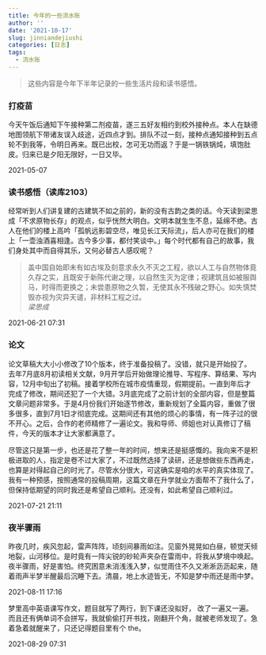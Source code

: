 ```yaml
---
title: 今年的一些流水账
author: ''
date: '2021-10-17'
slug: jinniandejiushi
categories: [日志]
tags:
  - 流水账
---
```

> 这些内容是今年下半年记录的一些生活片段和读书感悟。

### 打疫苗
今天午饭后通知下午接种第二剂疫苗，遂三五好友相约到校外接种点。本人在缺德地图领航下带诸友误入歧途，近四点才到。排队不过一刻，接种点通知接种到五点轮不到我等，令明日再来。既已出校，怎可无功而返？于是一锅铁锅炖，填饱肚皮。归来已是夕阳无限好，一日又毕。

2021-05-07

### 读书感悟（读库2103）
经常听到人们讲复建的古建筑不如之前的，新的没有古韵之类的话。今天读到梁思成「不求原物长存」的观点，似乎恍然大明白。文明本就生生不息，延绵不绝。古人在他们的楼上高吟「孤帆远影碧空尽，唯见长江天际流」，后人亦可在我们的楼上「一壶浊酒喜相逢。古今多少事，都付笑谈中。」每个时代都有自己的故事，我们身处其中而自得其乐，又何必替古人感叹呢？

> 盖中国自始即未有如古埃及刻意求永久不灭之工程，欲以人工与自然物体竟久存之实，且既安于新陈代谢之理，以自然生灭为定律；视建筑且如被服舆马，时得而更换之；未尝患原物之久暂，无使其永不残破之野心。如失慎焚毁亦视为灾异天谴，非材料工程之过。   
> *梁思成*

2021-06-21 07:31

### 论文
论文草稿大大小小修改了10个版本，终于准备投稿了。没错，就只是开始投了。去年7月底8月初读相关文献，9月开学后开始做理论推导、写程序、算结果、写内容，12月中旬出了初稿。接着学校所在城市疫情重现，假期提前。一直到年后才完成了修改，期间还犯了一个大错。3月底完成了之前计划的全部内容，但是整篇文章问题非常多。于是4月份我们开始逐节修改，重新规划了全篇内容，重做了很多很多，直到7月1日才彻底完成。这期间还有其他的烦心的事情，有一阵子过的很不开心。之后，合作的老师精修了一遍论文。我和导师、师姐也对认真修订了稿件，今天的版本才让大家都满意了。

尽管这只是第一步，也还是花了整一年的时间，想来还是挺感慨的。我向来不是积极进取的人，指定是卷不过大家了，不过既然选择了读研，还是想做些东西再走，也算是对得起自己的时光了。尽管水分很大，可这确实是咱的水平的真实体现了。我有一种预感，按照通常的投稿周期，这篇文章在升学就业方面帮不了我什么了，但保持低期望的同时我还是希望自己顺利。还没有，如此希望自己顺利过。

2021-07-21 21:11

### 夜半骤雨
昨夜几时，疾风忽起，雷声阵阵，顷刻间暴雨如注。见窗外晃晃如白昼，顿觉天倾地裂，山河移位。是时竟有一阵尖锐的砂轮声夹杂在雷雨中，将我从梦境中唤起。夜半骤雨，好是害怕。终究困意未消浅浅入梦，似觉雨住不久又淅淅沥沥起来，随着雨声半梦半醒最后沉睡下去。清晨，地上水迹皆无，不知是梦中雨还是雨中梦。

2021-08-11 17:16

梦里高中英语课写作文，题目就写了两行，到下课还没拟好， 改了一遍又一遍。而且还有俩单词不会拼写，我就偷偷打开书找，刚翻开个角，就被老师发现了。急着急着就醒来了，只还记得题目里有个 the。

2021-08-29 07:31
